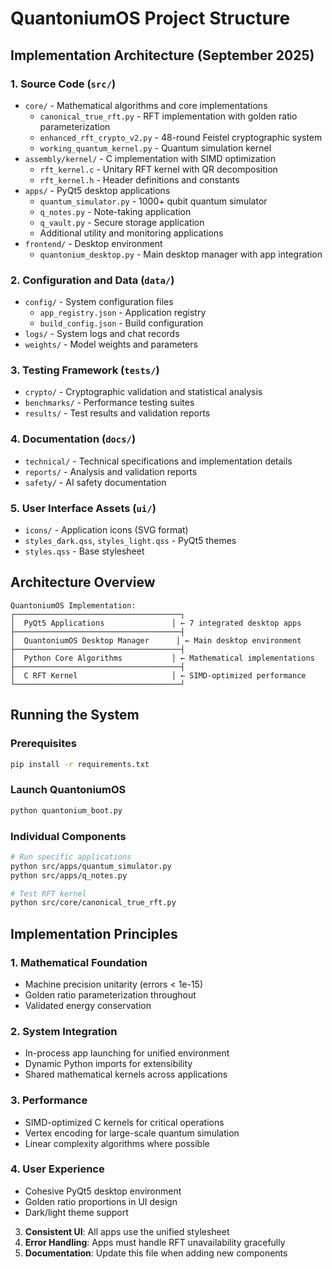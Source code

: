 # QuantoniumOS Project Structure

## Implementation Architecture (September 2025)

### 1. Source Code (`src/`)
- `core/` - Mathematical algorithms and core implementations
  - `canonical_true_rft.py` - RFT implementation with golden ratio parameterization
  - `enhanced_rft_crypto_v2.py` - 48-round Feistel cryptographic system
  - `working_quantum_kernel.py` - Quantum simulation kernel
- `assembly/kernel/` - C implementation with SIMD optimization
  - `rft_kernel.c` - Unitary RFT kernel with QR decomposition
  - `rft_kernel.h` - Header definitions and constants
- `apps/` - PyQt5 desktop applications
  - `quantum_simulator.py` - 1000+ qubit quantum simulator
  - `q_notes.py` - Note-taking application
  - `q_vault.py` - Secure storage application
  - Additional utility and monitoring applications
- `frontend/` - Desktop environment
  - `quantonium_desktop.py` - Main desktop manager with app integration

### 2. Configuration and Data (`data/`)
- `config/` - System configuration files
  - `app_registry.json` - Application registry
  - `build_config.json` - Build configuration
- `logs/` - System logs and chat records
- `weights/` - Model weights and parameters

### 3. Testing Framework (`tests/`)
- `crypto/` - Cryptographic validation and statistical analysis
- `benchmarks/` - Performance testing suites
- `results/` - Test results and validation reports

### 4. Documentation (`docs/`)
- `technical/` - Technical specifications and implementation details
- `reports/` - Analysis and validation reports
- `safety/` - AI safety documentation

### 5. User Interface Assets (`ui/`)
- `icons/` - Application icons (SVG format)
- `styles_dark.qss`, `styles_light.qss` - PyQt5 themes
- `styles.qss` - Base stylesheet

## Architecture Overview

```
QuantoniumOS Implementation:
┌─────────────────────────────────────┐
│  PyQt5 Applications               │ ← 7 integrated desktop apps
├─────────────────────────────────────┤
│  QuantoniumOS Desktop Manager      │ ← Main desktop environment
├─────────────────────────────────────┤
│  Python Core Algorithms           │ ← Mathematical implementations
├─────────────────────────────────────┤
│  C RFT Kernel                     │ ← SIMD-optimized performance
└─────────────────────────────────────┘
```

## Running the System

### Prerequisites
```bash
pip install -r requirements.txt
```

### Launch QuantoniumOS
```bash
python quantonium_boot.py
```

### Individual Components
```bash
# Run specific applications
python src/apps/quantum_simulator.py
python src/apps/q_notes.py

# Test RFT kernel
python src/core/canonical_true_rft.py
```

## Implementation Principles

### 1. **Mathematical Foundation**
- Machine precision unitarity (errors < 1e-15)
- Golden ratio parameterization throughout
- Validated energy conservation

### 2. **System Integration**
- In-process app launching for unified environment
- Dynamic Python imports for extensibility
- Shared mathematical kernels across applications

### 3. **Performance**
- SIMD-optimized C kernels for critical operations
- Vertex encoding for large-scale quantum simulation
- Linear complexity algorithms where possible

### 4. **User Experience**
- Cohesive PyQt5 desktop environment
- Golden ratio proportions in UI design
- Dark/light theme support
3. **Consistent UI**: All apps use the unified stylesheet
4. **Error Handling**: Apps must handle RFT unavailability gracefully
5. **Documentation**: Update this file when adding new components
